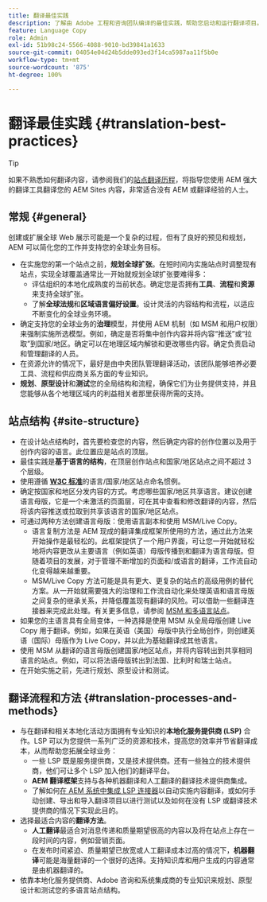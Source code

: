 ```yaml
---
title: 翻译最佳实践
description: 了解由 Adobe 工程和咨询团队编译的最佳实践，帮助您启动和运行翻译项目。
feature: Language Copy
role: Admin
exl-id: 51b98c24-5566-4088-9010-bd39841a1633
source-git-commit: 04054e04d24b5dde093ed3f14ca5987aa11f5b0e
workflow-type: tm+mt
source-wordcount: '875'
ht-degree: 100%

---
```


# 翻译最佳实践 {#translation-best-practices}

>[!TIP]
>
>如果不熟悉如何翻译内容，请参阅我们的[站点翻译历程](/help/journey-sites/translation/overview.md)，将指导您使用 AEM 强大的翻译工具翻译您的 AEM Sites 内容，非常适合没有 AEM 或翻译经验的人士。

## 常规 {#general}

创建或扩展全球 Web 展示可能是一个复杂的过程，但有了良好的预见和规划，AEM 可以简化您的工作并支持您的全球业务目标。

* 在实施您的第一个站点之前，**规划全球扩张**。在短时间内实施站点时调整现有站点，实现全球覆盖通常比一开始就规划全球扩张要难得多：
   * 评估组织的本地化成熟度的当前状态。确定您是否拥有&#x200B;**工具**、**流程**&#x200B;和&#x200B;**资源**&#x200B;来支持全球扩张。
   * 了解&#x200B;**全球法规**&#x200B;和&#x200B;**区域语言偏好设置**。设计灵活的内容结构和流程，以适应不断变化的全球业务环境。
* 确定支持您的全球业务的&#x200B;**治理**&#x200B;模型，并使用 AEM 机制（如 MSM 和用户权限）来强制实施所选模型。例如，确定是否将集中创作内容并将内容“推送”或“拉取”到国家/地区。确定可以在地理区域内解锁和更改哪些内容。确定负责启动和管理翻译的人员。
* 在资源允许的情况下，最好是由中央团队管理翻译活动，该团队能够培养必要工具、流程和供应商关系方面的专业知识。
* **规划**、**原型设计**&#x200B;和&#x200B;**测试**&#x200B;您的全局结构和流程，确保它们为业务提供支持，并且您能够从各个地理区域内的利益相关者那里获得所需的支持。

## 站点结构 {#site-structure}

* 在设计站点结构时，首先要检查您的内容，然后确定内容的创作位置以及用于创作内容的语言。此位置应是站点的顶层。
* 最佳实践是&#x200B;**基于语言的结构**，在顶层创作站点和国家/地区站点之间不超过 3 个层级。
* 使用遵循 **[W3C 标准](/help/sites-cloud/authoring/fundamentals/accessible-content.md)**&#x200B;的语言/国家/地区站点命名惯例。
* 确定按国家和地区分发内容的方式。考虑哪些国家/地区共享语言。建议创建语言母版，它是一个未激活的页面层，可在其中查看和修改翻译的内容，然后将该内容推送或拉取到共享该语言的国家/地区站点。
* 可通过两种方法创建语言母版：使用语言副本和使用 MSM/Live Copy。
   * 语言复制方法是 AEM 现成的翻译集成框架所使用的方法，通过此方法来开始操作是最轻松的。此框架提供了一个用户界面，可让您一开始就轻松地将内容更改从主要语言（例如英语）母版传播到和翻译为语言母版。但随着项目的发展，对于管理不断增加的页面和/或语言的翻译，工作流自动化变得越来越重要。
   * MSM/Live Copy 方法可能是具有更大、更复杂的站点的高级用例的替代方案。从一开始就需要强大的治理和工作流自动化来处理英语和语言母版之间复杂的继承关系，并降低覆盖现有翻译的风险。可以借助一些翻译连接器来完成此处理。有关更多信息，请参阅 [MSM 和多语言站点](/help/sites-cloud/administering/msm/best-practices.md#msm-and-multilingual-websites)。
* 如果您的主语言具有全局变体，一种选择是使用 MSM 从全局母版创建 Live Copy 用于翻译。例如，如果在英语（美国）母版中执行全局创作，则创建英语（国际）母版作为 Live Copy，并以此为基础翻译成其他语言。
* 使用 MSM 从翻译的语言母版创建国家/地区站点，并将内容转出到共享相同语言的站点。例如，可以将法语母版转出到法国、比利时和瑞士站点。
* 在开始实施之前，先进行规划、原型设计和测试。

## 翻译流程和方法 {#translation-processes-and-methods}

* 与在翻译和相关本地化活动方面拥有专业知识的&#x200B;**本地化服务提供商 (LSP)** 合作。LSP 可以为您提供一系列广泛的资源和技术，提高您的效率并节省翻译成本，从而帮助您拓展全球业务：
   * 一些 LSP 既是服务提供商，又是技术提供商。还有一些独立的技术提供商，他们可让多个 LSP 加入他们的翻译平台。
   * **AEM 翻译框架**&#x200B;支持与各种机器翻译和人工翻译的翻译技术提供商集成。
   * 了解如何[在 AEM 系统中集成 LSP 连接器](integration-framework.md)以自动实施内容翻译，或如何手动创建、导出和导入翻译项目以进行测试以及如何在没有 LSP 或翻译技术提供商的情况下实现此目的。
* 选择最适合内容的&#x200B;**翻译方法**。
   * **人工翻译**&#x200B;最适合对消息传递和质量期望很高的内容以及将在站点上存在一段时间的内容，例如营销页面。
   * 在发布时间紧迫、质量期望已放宽或人工翻译成本过高的情况下，**机器翻译**&#x200B;可能是海量翻译的一个很好的选择。支持知识库和用户生成的内容通常是由机器翻译的。
* 依靠本地化服务提供商、Adobe 咨询和系统集成商的专业知识来规划、原型设计和测试您的多语言站点结构。

